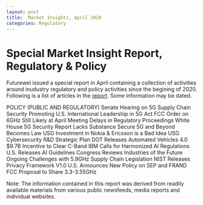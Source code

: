 ```yaml
---
layout: post
title:  Market Insights, April 2020
categories: Regulatory
---
```


# Special Market Insight Report, Regulatory & Policy

Futurewei issued a special report in April containing a collection of activities around inudustry regulatory and policy activities since the begining of 2020. Following is a list of articles in the [report](Market-Insights-SE1-March2020.pdf). Some information may be dated.

POLICY (PUBLIC AND REGULATORY)
Senate Hearing on 5G Supply Chain Security
Promoting U.S. International Leadership in 5G Act
FCC Order on 6GHz Still Likely at April Meeting
Delays in Regulatory Proceedings
White House 5G Security Report Lacks Substance
Secure 5G and Beyond Becomes Law 
USG Investment in Nokia & Ericsson is a Bad Idea
USG Cybersecurity R&D Strategic Plan
DOT Releases Automated Vehicles 4.0
$9.7B Incentive to Clear C-Band
IBM Calls for Harmonized AI Regulations
U.S. Releases AI Guidelines
Congress Reviews Industries of the Future
Ongoing Challenges with 5.9GHz
Supply Chain Legislation
NIST Releases Privacy Framework V1.0
U.S. Announces New Policy on SEP and FRAND
FCC Proposal to Share 3.3-3.55GHz

Note: The information contained in this report was derived from readily available materials from various public newsfeeds, media reports and individual
websites.
